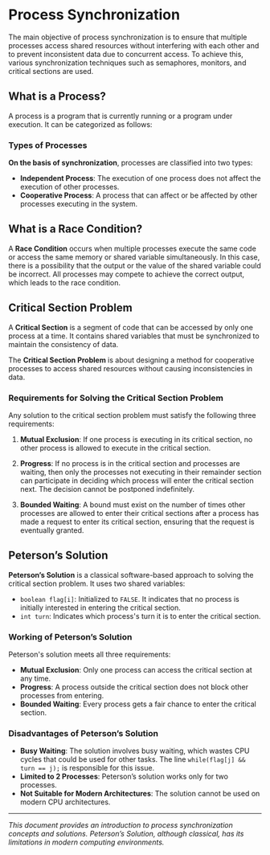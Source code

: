 # Process Synchronization

The main objective of process synchronization is to ensure that multiple processes access shared resources without interfering with each other and to prevent inconsistent data due to concurrent access. To achieve this, various synchronization techniques such as semaphores, monitors, and critical sections are used.

## What is a Process?

A process is a program that is currently running or a program under execution. It can be categorized as follows:

### Types of Processes

**On the basis of synchronization**, processes are classified into two types:

- **Independent Process**: The execution of one process does not affect the execution of other processes.
- **Cooperative Process**: A process that can affect or be affected by other processes executing in the system.

## What is a Race Condition?

A **Race Condition** occurs when multiple processes execute the same code or access the same memory or shared variable simultaneously. In this case, there is a possibility that the output or the value of the shared variable could be incorrect. All processes may compete to achieve the correct output, which leads to the race condition.

## Critical Section Problem

A **Critical Section** is a segment of code that can be accessed by only one process at a time. It contains shared variables that must be synchronized to maintain the consistency of data.

The **Critical Section Problem** is about designing a method for cooperative processes to access shared resources without causing inconsistencies in data.

### Requirements for Solving the Critical Section Problem

Any solution to the critical section problem must satisfy the following three requirements:

1. **Mutual Exclusion**: If one process is executing in its critical section, no other process is allowed to execute in the critical section.
   
2. **Progress**: If no process is in the critical section and processes are waiting, then only the processes not executing in their remainder section can participate in deciding which process will enter the critical section next. The decision cannot be postponed indefinitely.

3. **Bounded Waiting**: A bound must exist on the number of times other processes are allowed to enter their critical sections after a process has made a request to enter its critical section, ensuring that the request is eventually granted.

## Peterson’s Solution

**Peterson’s Solution** is a classical software-based approach to solving the critical section problem. It uses two shared variables:

- `boolean flag[i]`: Initialized to `FALSE`. It indicates that no process is initially interested in entering the critical section.
- `int turn`: Indicates which process's turn it is to enter the critical section.

### Working of Peterson’s Solution

Peterson's solution meets all three requirements:

- **Mutual Exclusion**: Only one process can access the critical section at any time.
- **Progress**: A process outside the critical section does not block other processes from entering.
- **Bounded Waiting**: Every process gets a fair chance to enter the critical section.

### Disadvantages of Peterson’s Solution

- **Busy Waiting**: The solution involves busy waiting, which wastes CPU cycles that could be used for other tasks. The line `while(flag[j] && turn == j);` is responsible for this issue.
- **Limited to 2 Processes**: Peterson’s solution works only for two processes.
- **Not Suitable for Modern Architectures**: The solution cannot be used on modern CPU architectures.

---

*This document provides an introduction to process synchronization concepts and solutions. Peterson’s Solution, although classical, has its limitations in modern computing environments.*
